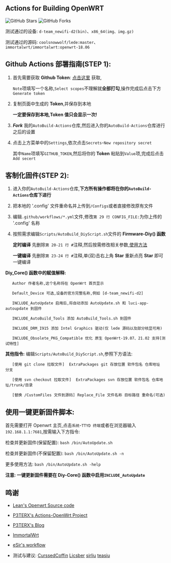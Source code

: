 ## Actions for Building OpenWRT

![GitHub Stars](https://img.shields.io/github/stars/Hyy2001X/AutoBuild-Actions.svg?style=flat-square&label=Stars&logo=github)
![GitHub Forks](https://img.shields.io/github/forks/Hyy2001X/AutoBuild-Actions.svg?style=flat-square&label=Forks&logo=github)

测试通过的设备: `d-team_newifi-d2(bin)`、`x86_64(img、img.gz)`

测试通过的源码: `coolsnowwolf/lede:master`、`immortalwrt/immortalwrt:openwrt-18.06`

## Github Actions 部署指南(STEP 1):

1. 首先需要获取 **Github Token**: [点击这里](https://github.com/settings/tokens/new) 获取,

   `Note`项填写一个名称,`Select scopes`不理解就**全部打勾**,操作完成后点击下方`Generate token`

2. 复制页面中生成的 **Token**,并保存到本地

   **一定要保存到本地,Token 值只会显示一次!**

3. ***Fork*** 我的`AutoBuild-Actions`仓库,然后进入你的`AutoBuild-Actions`仓库进行之后的设置

4. 点击上方菜单中的`Settings`,依次点击`Secrets`-`New repository secret`

   其中`Name`项填写`GITHUB_TOKEN`,然后将你的 **Token** 粘贴到`Value`项,完成后点击`Add secert`

## 客制化固件(STEP 2):

1. 进入你的`AutoBuild-Actions`仓库,**下方所有操作都将在你的`AutoBuild-Actions`仓库下进行**

2. 把本地的 '.config' 文件重命名并上传到`/Configs`或者直接修改原有文件

3. 编辑`.github/workflows/*.yml`文件,修改`第 29 行 CONFIG_FILE:`为你上传的 '.config' 名称

4. 按照需求编辑`Scripts/AutoBuild_DiyScript.sh`文件的 **Firmware-Diy() 函数**

   **定时编译** 先删除`第 20-21 行 #`注释,然后按需修改相关参数,[使用方法](https://www.runoob.com/w3cnote/linux-crontab-tasks.html)

   **一键编译** 先删除`第 23-24 行 #`注释,单(双)击右上角 **Star** 重新点亮 **Star** 即可一键编译

**Diy_Core() 函数中的赋值解释:**
```
   Author 作者名称,这个名称将在 OpenWrt 首页显示

   Default_Device 可选,设备的官方完整名称,例如 [d-team_newifi-d2]

   INCLUDE_AutoUpdate 启用后,将自动添加 AutoUpdate.sh 和 luci-app-autoupdate 到固件

   INCLUDE_AutoBuild_Tools 添加 AutoBuild_Tools.sh 到固件

   INCLUDE_DRM_I915 添加 Intel Graphics 驱动(仅 lede 源码以及部分核显可用)

   INCLUDE_Obsolete_PKG_Compatible 优化 原生 OpenWrt-19.07、21.02 支持[测试特性]
```

   **其他指令:** 编辑`Scripts/AutoBuild_DiyScript.sh`,参照下方语法:
```
   [使用 git clone 拉取文件]  ExtraPackages git 存放位置 软件包名 仓库地址 分支

   [使用 svn checkout 拉取文件]  ExtraPackages svn 存放位置 软件包名 仓库地址/trunk/目录

   [替换 /CustomFiles 文件到源码] Replace_File 文件名称 目标路径 重命名(可选)
```

## 使用一键更新固件脚本:

   首先需要打开 Openwrt 主页,点击`系统`-`TTYD 终端`或者在浏览器输入`192.168.1.1:7681`,按需输入下方指令:
   
   检查并更新固件(保留配置): `bash /bin/AutoUpdate.sh`

   检查并更新固件(不保留配置): `bash /bin/AutoUpdate.sh -n`
   
   更多使用方法: `bash /bin/AutoUpdate.sh -help`
   
   **注意: 一键更新固件需要在 Diy-Core() 函数中启用`INCLUDE_AutoUpdate`**
   
## 鸣谢

   - [Lean's Openwrt Source code](https://github.com/coolsnowwolf/lede)

   - [P3TERX's Actions-OpenWrt Project](https://github.com/P3TERX/Actions-OpenWrt)

   - [P3TERX's Blog](https://p3terx.com/archives/build-openwrt-with-github-actions.html)

   - [ImmortalWrt](https://github.com/immortalwrt)

   - [eSir's workflow](https://github.com/esirplayground/AutoBuild-OpenWrt/blob/master/.github/workflows/Build_OP_x86_64.yml)

   - 测试与建议: [CurssedCoffin](https://github.com/CurssedCoffin) [Licsber](https://github.com/Licsber) [sirliu](https://github.com/sirliu) [teasiu](https://github.com/teasiu)
